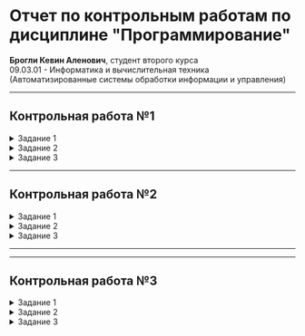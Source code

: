 # Отчет по контрольным работам по дисциплине "Программирование"

**Брогли Кевин Аленович**, студент второго курса  
09.03.01 - Информатика и вычислительная техника  
(Автоматизированные системы обработки информации и управления)

---

## Контрольная работа №1

<details>
<summary>Задание 1</summary>

### Описание задания

Составить блок-схему алгоритма и написать программу вычисления арифметического выражения на языке программирования Python. Необходимо реализовать пошаговое вычисление выражения с проверкой допустимости операций (корни из отрицательных чисел, деление на ноль).

![Формула контрольной работы №3](img/ex1_1.PNG)

### Блок-схема алгоритма

```mermaid
flowchart TD
    A[Начало] --> B[Ввод x, y, a, b]
    B --> C[Вычисление |x² - y²|]
    C --> D[Вычисление числителя: |x² - y²|^(1/5)]
    D --> E[Вычисление a·y и b·x]
    E --> F{a·y < 0 или b·x < 0?}
    F -->|Да| G[Ошибка: корень из отриц. числа]
    F -->|Нет| H[Вычисление √(a·y) и √(b·x)]
    H --> I[Вычисление знаменателя: x·√(a·y) + y·√(b·x)]
    I --> J{Знаменатель ≈ 0?}
    J -->|Да| K[Ошибка: деление на ноль]
    J -->|Нет| L[Вычисление результата: числитель/знаменатель]
    L --> M[Вывод результата]
    G --> M
    K --> M
    M --> N[Конец]
```

### Результаты работы программы

![Демонстрация работы программы](results/control3_task1.gif)

### Таблица используемых объектов и переменных

| Объект/Переменная | Тип | Назначение |
|-------------------|-----|------------|
| `x1` | QLineEdit | Ввод значения x |
| `y1` | QLineEdit | Ввод значения y |
| `a1` | QLineEdit | Ввод значения a |
| `b1` | QLineEdit | Ввод значения b |
| `calc1_btn` | QPushButton | Кнопка запуска вычислений |
| `res1` | QLabel | Метка для вывода результата |
| `step1_label` | QLabel | Метка для отображения шага 1 |
| `step2_label` | QLabel | Метка для отображения шага 2 |
| `step3_label` | QLabel | Метка для отображения шага 3 |
| `step4_label` | QLabel | Метка для отображения шага 4 |
| `step5_label` | QLabel | Метка для отображения шага 5 |
| `diff_sq` | float | Промежуточное значение x² - y² |
| `abs_diff_sq` | float | Модуль разности квадратов |
| `numerator` | float | Числитель выражения |
| `denominator` | float | Знаменатель выражения |
| `ay`, `bx` | float | Промежуточные произведения |
| `sqrt_ay`, `sqrt_bx` | float | Квадратные корни |

</details>

<details>
<summary>Задание 2</summary>

### Описание задания

*(Описание второго задания третьей контрольной работы)*

### Блок-схема алгоритма

```mermaid
flowchart TD
    A[Начало] --> B[Описание алгоритма]
    B --> C[Конец]
```

### Результаты работы программы

![Демонстрация работы программы](results/control3_task2.gif)

### Таблица используемых объектов и переменных

| Объект/Переменная | Тип | Назначение |
|-------------------|-----|------------|
| *(Переменные задания)* | *(Тип)* | *(Назначение)* |

</details>

<details>
<summary>Задание 3</summary>

### Описание задания

*(Описание третьего задания третьей контрольной работы)*

### Блок-схема алгоритма

```mermaid
flowchart TD
    A[Начало] --> B[Описание алгоритма]
    B --> C[Конец]
```

### Результаты работы программы

![Демонстрация работы программы](results/control3_task3.gif)

### Таблица используемых объектов и переменных

| Объект/Переменная | Тип | Назначение |
|-------------------|-----|------------|
| *(Переменные задания)* | *(Тип)* | *(Назначение)* |

</details>

---

## Контрольная работа №2

<details>
<summary>Задание 1</summary>

### Описание задания

*(Описание первого задания четвертой контрольной работы)*

### Блок-схема алгоритма

```mermaid
flowchart TD
    A[Начало] --> B[Описание алгоритма]
    B --> C[Конец]
```

### Результаты работы программы

![Демонстрация работы программы](results/control4_task1.gif)

### Таблица используемых объектов и переменных

| Объект/Переменная | Тип | Назначение |
|-------------------|-----|------------|
| *(Переменные задания)* | *(Тип)* | *(Назначение)* |

</details>

<details>
<summary>Задание 2</summary>

### Описание задания

*(Описание второго задания четвертой контрольной работы)*

### Блок-схема алгоритма

```mermaid
flowchart TD
    A[Начало] --> B[Описание алгоритма]
    B --> C[Конец]
```

### Результаты работы программы

![Демонстрация работы программы](results/control4_task2.gif)

### Таблица используемых объектов и переменных

| Объект/Переменная | Тип | Назначение |
|-------------------|-----|------------|
| *(Переменные задания)* | *(Тип)* | *(Назначение)* |

</details>

<details>
<summary>Задание 3</summary>

### Описание задания

*(Описание третьего задания четвертой контрольной работы)*

### Блок-схема алгоритма

```mermaid
flowchart TD
    A[Начало] --> B[Описание алгоритма]
    B --> C[Конец]
```

### Результаты работы программы

![Демонстрация работы программы](results/control4_task3.gif)

### Таблица используемых объектов и переменных

| Объект/Переменная | Тип | Назначение |
|-------------------|-----|------------|
| *(Переменные задания)* | *(Тип)* | *(Назначение)* |

</details>

---

---

## Контрольная работа №3

<details>
<summary>Задание 1</summary>

### Описание задания

*(Описание первого задания четвертой контрольной работы)*

### Блок-схема алгоритма

```mermaid
flowchart TD
    A[Начало] --> B[Описание алгоритма]
    B --> C[Конец]
```

### Результаты работы программы

![Демонстрация работы программы](results/control4_task1.gif)

### Таблица используемых объектов и переменных

| Объект/Переменная | Тип | Назначение |
|-------------------|-----|------------|
| *(Переменные задания)* | *(Тип)* | *(Назначение)* |

</details>

<details>
<summary>Задание 2</summary>

### Описание задания

*(Описание второго задания четвертой контрольной работы)*

### Блок-схема алгоритма

```mermaid
flowchart TD
    A[Начало] --> B[Описание алгоритма]
    B --> C[Конец]
```

### Результаты работы программы

![Демонстрация работы программы](results/control4_task2.gif)

### Таблица используемых объектов и переменных

| Объект/Переменная | Тип | Назначение |
|-------------------|-----|------------|
| *(Переменные задания)* | *(Тип)* | *(Назначение)* |

</details>

<details>
<summary>Задание 3</summary>

### Описание задания

*(Описание третьего задания четвертой контрольной работы)*

### Блок-схема алгоритма

```mermaid
flowchart TD
    A[Начало] --> B[Описание алгоритма]
    B --> C[Конец]
```

### Результаты работы программы

![Демонстрация работы программы](results/control4_task3.gif)

### Таблица используемых объектов и переменных

| Объект/Переменная | Тип | Назначение |
|-------------------|-----|------------|
| *(Переменные задания)* | *(Тип)* | *(Назначение)* |

</details>